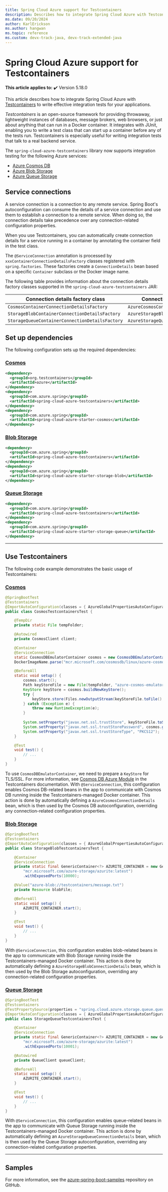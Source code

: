 ```yaml
---
title: Spring Cloud Azure support for Testcontainers
description: Describes how to integrate Spring Cloud Azure with Testcontainers to write effective integration tests for your applications.
ms.date: 09/20/2024
author: KarlErickson
ms.author: hangwan
ms.topic: reference
ms.custom: devx-track-java, devx-track-extended-java
---
```


# Spring Cloud Azure support for Testcontainers

**This article applies to:** ✔️ Version 5.18.0

This article describes how to integrate Spring Cloud Azure with [Testcontainers](https://testcontainers.com/) to write effective integration tests for your applications.

*Testcontainers* is an open-source framework for providing throwaway, lightweight instances of databases, message brokers, web browsers, or just about anything that can run in a Docker container. It integrates with JUnit, enabling you to write a test class that can start up a container before any of the tests run. Testcontainers is especially useful for writing integration tests that talk to a real backend service.

The `spring-cloud-azure-testcontainers` library now supports integration testing for the following Azure services:

- [Azure Cosmos DB](https://azure.microsoft.com/products/cosmos-db/)
- [Azure Blob Storage](https://azure.microsoft.com/products/storage/blobs/)
- [Azure Queue Storage](https://azure.microsoft.com/products/storage/queues/)

## Service connections

A service connection is a connection to any remote service. Spring Boot's autoconfiguration can consume the details of a service connection and use them to establish a connection to a remote service. When doing so, the connection details take precedence over any connection-related configuration properties.

When you use Testcontainers, you can automatically create connection details for a service running in a container by annotating the container field in the test class.

The `@ServiceConnection` annotation is processed by `xxxContainerConnectionDetailsFactory` classes registered with `spring.factories`. These factories create a `ConnectionDetails` bean based on a specific `Container` subclass or the Docker image name.

The following table provides information about the connection details factory classes supported in the `spring-cloud-azure-testcontainers` JAR:

| Connection details factory class                | Connection details bean              |
|-------------------------------------------------|--------------------------------------|
| `CosmosContainerConnectionDetailsFactory`       | `AzureCosmosConnectionDetails`       |
| `StorageBlobContainerConnectionDetailsFactory`  | `AzureStorageBlobConnectionDetails`  |
| `StorageQueueContainerConnectionDetailsFactory` | `AzureStorageQueueConnectionDetails` |

## Set up dependencies

The following configuration sets up the required dependencies:

### [Cosmos](#tab/test-for-cosmos)

```xml
<dependency>
  <groupId>org.testcontainers</groupId>
  <artifactId>azure</artifactId>
</dependency>
<dependency>
  <groupId>com.azure.spring</groupId>
  <artifactId>spring-cloud-azure-testcontainers</artifactId>
</dependency>
<dependency>
  <groupId>com.azure.spring</groupId>
  <artifactId>spring-cloud-azure-starter-cosmos</artifactId>
</dependency>
```

### [Blob Storage](#tab/test-for-storage-blob)

```xml
<dependency>
  <groupId>com.azure.spring</groupId>
  <artifactId>spring-cloud-azure-testcontainers</artifactId>
</dependency>
<dependency>
  <groupId>com.azure.spring</groupId>
  <artifactId>spring-cloud-azure-starter-storage-blob</artifactId>
</dependency>
```

### [Queue Storage](#tab/test-for-storage-queue)

```xml
<dependency>
  <groupId>com.azure.spring</groupId>
  <artifactId>spring-cloud-azure-testcontainers</artifactId>
</dependency>
<dependency>
  <groupId>com.azure.spring</groupId>
  <artifactId>spring-cloud-azure-starter-storage-queue</artifactId>
</dependency>
```

---

## Use Testcontainers

The following code example demonstrates the basic usage of Testcontainers:

### [Cosmos](#tab/test-for-cosmos)

```java
@SpringBootTest
@Testcontainers
@ImportAutoConfiguration(classes = { AzureGlobalPropertiesAutoConfiguration.class, AzureCosmosAutoConfiguration.class})
public class CosmosTestcontainersTest {

    @TempDir
    private static File tempFolder;

    @Autowired
    private CosmosClient client;

    @Container
    @ServiceConnection
    static CosmosDBEmulatorContainer cosmos = new CosmosDBEmulatorContainer(
    DockerImageName.parse("mcr.microsoft.com/cosmosdb/linux/azure-cosmos-emulator:latest"));

    @BeforeAll
    static void setup() {
        cosmos.start();
        Path keyStoreFile = new File(tempFolder, "azure-cosmos-emulator.keystore").toPath();
        KeyStore keyStore = cosmos.buildNewKeyStore();
        try {
            keyStore.store(Files.newOutputStream(keyStoreFile.toFile().toPath()), cosmos.getEmulatorKey().toCharArray());
        } catch (Exception e) {
            throw new RuntimeException(e);
        }
    
        System.setProperty("javax.net.ssl.trustStore", keyStoreFile.toString());
        System.setProperty("javax.net.ssl.trustStorePassword", cosmos.getEmulatorKey());
        System.setProperty("javax.net.ssl.trustStoreType", "PKCS12");
    }

    @Test
    void test() {
        // ...
    }
}
```

To use `CosmosDBEmulatorContainer`, we need to prepare a `KeyStore` for TLS/SSL. For more information, see [Cosmos DB Azure Module](https://java.testcontainers.org/modules/azure/#cosmosdb) in the Testcontainers documentation. With `@ServiceConnection`, this configuration enables Cosmos DB-related beans in the app to communicate with Cosmos DB running inside the Testcontainers-managed Docker container. This action is done by automatically defining a `AzureCosmosConnectionDetails` bean, which is then used by the Cosmos DB autoconfiguration, overriding any connection-related configuration properties.

### [Blob Storage](#tab/test-for-storage-blob)

```java
@SpringBootTest
@Testcontainers
@ImportAutoConfiguration(classes = { AzureGlobalPropertiesAutoConfiguration.class, AzureStorageBlobAutoConfiguration.class, AzureStorageBlobResourceAutoConfiguration.class})
public class StorageBlobTestcontainersTest {

    @Container
    @ServiceConnection
    private static final GenericContainer<?> AZURITE_CONTAINER = new GenericContainer<>(
        "mcr.microsoft.com/azure-storage/azurite:latest")
        .withExposedPorts(10000);

    @Value("azure-blob://testcontainers/message.txt")
    private Resource blobFile;

    @BeforeAll
    static void setup() {
        AZURITE_CONTAINER.start();
    }

    @Test
    void test() {
        // ...
    }
}
```

With `@ServiceConnection`, this configuration enables blob-related beans in the app to communicate with Blob Storage running inside the Testcontainers-managed Docker container. This action is done by automatically defining a `AzureStorageBlobConnectionDetails` bean, which is then used by the Blob Storage autoconfiguration, overriding any connection-related configuration properties.

### [Queue Storage](#tab/test-for-storage-queue)

```java
@SpringBootTest
@Testcontainers
@TestPropertySource(properties = "spring.cloud.azure.storage.queue.queue-name=devstoreaccount1/tc-queue")
@ImportAutoConfiguration(classes = { AzureGlobalPropertiesAutoConfiguration.class, AzureStorageQueueAutoConfiguration.class})
public class StorageQueueTestcontainersTest {

    @Container
    @ServiceConnection
    private static final GenericContainer<?> AZURITE_CONTAINER = new GenericContainer<>(
        "mcr.microsoft.com/azure-storage/azurite:latest")
        .withExposedPorts(10001);

    @Autowired
    private QueueClient queueClient;

    @BeforeAll
    static void setup() {
        AZURITE_CONTAINER.start();
    }

    @Test
    void test() {
        // ...
    }
}
```

With `@ServiceConnection`, this configuration enables queue-related beans in the app to communicate with Queue Storage running inside the Testcontainers-managed Docker container. This action is done by automatically defining an `AzureStorageQueueConnectionDetails` bean, which is then used by the Queue Storage autoconfiguration, overriding any connection-related configuration properties.

---

## Samples

For more information, see the [azure-spring-boot-samples](https://github.com/Azure-Samples/azure-spring-boot-samples/tree/main/testcontainers) repository on GitHub.
